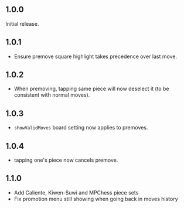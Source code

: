 ## 1.0.0

Initial release.

## 1.0.1

- Ensure premove square highlight takes precedence over last move.

## 1.0.2

- When premoving, tapping same piece will now deselect it (to be consistent with
normal moves).

## 1.0.3

- `showValidMoves` board setting now applies to premoves.

## 1.0.4

- tapping one's piece now cancels premove.

## 1.1.0

- Add Caliente, Kiwen-Suwi and MPChess piece sets
- Fix promotion menu still showing when going back in moves history
